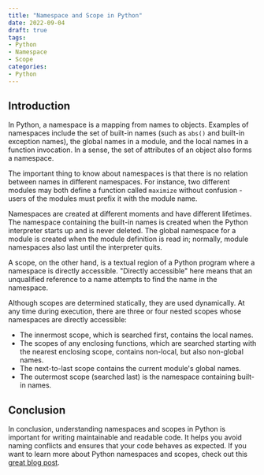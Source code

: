 ```yaml
---
title: "Namespace and Scope in Python"
date: 2022-09-04
draft: true
tags:
- Python
- Namespace
- Scope
categories:
- Python
---
```

## Introduction

In Python, a namespace is a mapping from names to objects. Examples of namespaces include the set of built-in names (such as `abs()` and built-in exception names), the global names in a module, and the local names in a function invocation. In a sense, the set of attributes of an object also forms a namespace.

The important thing to know about namespaces is that there is no relation between names in different namespaces. For instance, two different modules may both define a function called `maximize` without confusion - users of the modules must prefix it with the module name.

Namespaces are created at different moments and have different lifetimes. The namespace containing the built-in names is created when the Python interpreter starts up and is never deleted. The global namespace for a module is created when the module definition is read in; normally, module namespaces also last until the interpreter quits.

A scope, on the other hand, is a textual region of a Python program where a namespace is directly accessible. "Directly accessible" here means that an unqualified reference to a name attempts to find the name in the namespace.

Although scopes are determined statically, they are used dynamically. At any time during execution, there are three or four nested scopes whose namespaces are directly accessible:

- The innermost scope, which is searched first, contains the local names.
- The scopes of any enclosing functions, which are searched starting with the nearest enclosing scope, contains non-local, but also non-global names.
- The next-to-last scope contains the current module's global names.
- The outermost scope (searched last) is the namespace containing built-in names.

## Conclusion

In conclusion, understanding namespaces and scopes in Python is important for writing maintainable and readable code. It helps you avoid naming conflicts and ensures that your code behaves as expected. If you want to learn more about Python namespaces and scopes, check out this [great blog post](https://medium.com/swlh/mastering-python-namespaces-and-scopes-7eba67aa3094).